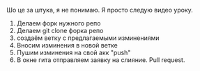 Шо це за штука, я не понимаю. Я просто следую видео уроку.

1. Делаем форк нужного репо
2. Делаем git clone форка репо
3. создаём ветку с предлагаемыми изминениями
4. Вносим изминения в новой ветке
5. Пушим изминения на свой акк "push"
6. В окне гита отправляем заявку на слияние. Pull request.